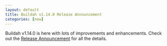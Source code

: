 ```yaml
---
layout: default
title: Buildah v1.14.0 Release Announcement
categories: [new]
---
```

Buildah v1.14.0 is here with lots of improvements and enhancements.  Check out the [Release Announcement](https://buildah.io/releases/2020/02/17/Buildah-version-v1.14.0.html) for all the details.
